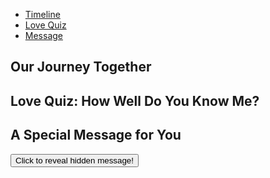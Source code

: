 <!DOCTYPE html>
<html lang="en">
<head>
  <meta charset="UTF-8">
  <meta name="viewport" content="width=device-width, initial-scale=1.0">
  <title>Happy Birthday [Girlfriend's Name]!</title>
  <link rel="stylesheet" href="style.css">
</head>
<body>
  <nav>
    <ul>
      <li><a href="#timeline">Timeline</a></li>
      <li><a href="#quiz">Love Quiz</a></li>
      <li><a href="#message">Message</a></li>
    </ul>
  </nav>

  <main>
    <section id="timeline">
      <h2>Our Journey Together</h2>
      </section>
    <section id="quiz">
      <h2>Love Quiz: How Well Do You Know Me?</h2>
      </section>
    <section id="message">
      <h2>A Special Message for You</h2>
      <button onclick="revealMessage()">Click to reveal hidden message!</button>
    </section>
  </main>

  <script src="script.js"></script>
</body>
</html>